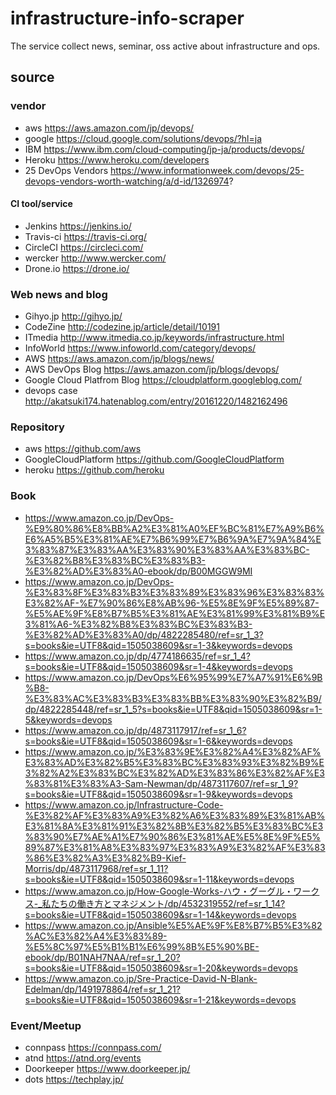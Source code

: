 # infrastructure-info-scraper
The service collect news, seminar, oss active about infrastructure and ops.

## source

### vendor

* aws https://aws.amazon.com/jp/devops/
* google https://cloud.google.com/solutions/devops/?hl=ja 
* IBM https://www.ibm.com/cloud-computing/jp-ja/products/devops/ 
* Heroku https://www.heroku.com/developers
* 25 DevOps Vendors https://www.informationweek.com/devops/25-devops-vendors-worth-watching/a/d-id/1326974?

#### CI tool/service

* Jenkins https://jenkins.io/
* Travis-ci https://travis-ci.org/
* CircleCI https://circleci.com/
* wercker http://www.wercker.com/
* Drone.io https://drone.io/

### Web news and blog

* Gihyo.jp http://gihyo.jp/
* CodeZine http://codezine.jp/article/detail/10191
* ITmedia http://www.itmedia.co.jp/keywords/infrastructure.html
* InfoWorld https://www.infoworld.com/category/devops/ 
* AWS https://aws.amazon.com/jp/blogs/news/
* AWS DevOps Blog https://aws.amazon.com/jp/blogs/devops/
* Google Cloud Platfrom Blog https://cloudplatform.googleblog.com/
* devops case http://akatsuki174.hatenablog.com/entry/20161220/1482162496

### Repository

* aws https://github.com/aws 
* GoogleCloudPlatform https://github.com/GoogleCloudPlatform
* heroku https://github.com/heroku

### Book 

* https://www.amazon.co.jp/DevOps-%E9%80%86%E8%BB%A2%E3%81%A0%EF%BC%81%E7%A9%B6%E6%A5%B5%E3%81%AE%E7%B6%99%E7%B6%9A%E7%9A%84%E3%83%87%E3%83%AA%E3%83%90%E3%83%AA%E3%83%BC-%E3%82%B8%E3%83%BC%E3%83%B3-%E3%82%AD%E3%83%A0-ebook/dp/B00MGGW9MI
* https://www.amazon.co.jp/DevOps-%E3%83%8F%E3%83%B3%E3%83%89%E3%83%96%E3%83%83%E3%82%AF-%E7%90%86%E8%AB%96-%E5%8E%9F%E5%89%87-%E5%AE%9F%E8%B7%B5%E3%81%AE%E3%81%99%E3%81%B9%E3%81%A6-%E3%82%B8%E3%83%BC%E3%83%B3-%E3%82%AD%E3%83%A0/dp/4822285480/ref=sr_1_3?s=books&ie=UTF8&qid=1505038609&sr=1-3&keywords=devops 
* https://www.amazon.co.jp/dp/4774186635/ref=sr_1_4?s=books&ie=UTF8&qid=1505038609&sr=1-4&keywords=devops
* https://www.amazon.co.jp/DevOps%E6%95%99%E7%A7%91%E6%9B%B8-%E3%83%AC%E3%83%B3%E3%83%BB%E3%83%90%E3%82%B9/dp/4822285448/ref=sr_1_5?s=books&ie=UTF8&qid=1505038609&sr=1-5&keywords=devops
* https://www.amazon.co.jp/dp/4873117917/ref=sr_1_6?s=books&ie=UTF8&qid=1505038609&sr=1-6&keywords=devops
* https://www.amazon.co.jp/%E3%83%9E%E3%82%A4%E3%82%AF%E3%83%AD%E3%82%B5%E3%83%BC%E3%83%93%E3%82%B9%E3%82%A2%E3%83%BC%E3%82%AD%E3%83%86%E3%82%AF%E3%83%81%E3%83%A3-Sam-Newman/dp/4873117607/ref=sr_1_9?s=books&ie=UTF8&qid=1505038609&sr=1-9&keywords=devops
* https://www.amazon.co.jp/Infrastructure-Code-%E3%82%AF%E3%83%A9%E3%82%A6%E3%83%89%E3%81%AB%E3%81%8A%E3%81%91%E3%82%8B%E3%82%B5%E3%83%BC%E3%83%90%E7%AE%A1%E7%90%86%E3%81%AE%E5%8E%9F%E5%89%87%E3%81%A8%E3%83%97%E3%83%A9%E3%82%AF%E3%83%86%E3%82%A3%E3%82%B9-Kief-Morris/dp/4873117968/ref=sr_1_11?s=books&ie=UTF8&qid=1505038609&sr=1-11&keywords=devops
* https://www.amazon.co.jp/How-Google-Works-ハウ・グーグル・ワークス-_私たちの働き方とマネジメント/dp/4532319552/ref=sr_1_14?s=books&ie=UTF8&qid=1505038609&sr=1-14&keywords=devops
* https://www.amazon.co.jp/Ansible%E5%AE%9F%E8%B7%B5%E3%82%AC%E3%82%A4%E3%83%89-%E5%8C%97%E5%B1%B1%E6%99%8B%E5%90%BE-ebook/dp/B01NAH7NAA/ref=sr_1_20?s=books&ie=UTF8&qid=1505038609&sr=1-20&keywords=devops
* https://www.amazon.co.jp/Sre-Practice-David-N-Blank-Edelman/dp/1491978864/ref=sr_1_21?s=books&ie=UTF8&qid=1505038609&sr=1-21&keywords=devops

### Event/Meetup

* connpass https://connpass.com/
* atnd https://atnd.org/events
* Doorkeeper https://www.doorkeeper.jp/
* dots https://techplay.jp/
